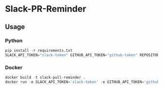 # Slack-PR-Reminder

## Usage 

### Python
```python 
pip install -r requirements.txt
SLACK_API_TOKEN="slack-token" GITHUB_API_TOKEN="github-token" REPOSITORY="repo-name" SLACK_CHANNEL="#channel-name" python slack_pull_reminder.py
```

### Docker
```python
docker build -t slack-pull-reminder .
docker run -e SLACK_API_TOKEN='slack-token' -e GITHUB_API_TOKEN='github-token' -e REPOSITORY='repo-name' -e SLACK_CHANNEL='#channel-name' slack-pull-reminder
```
